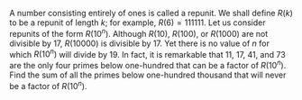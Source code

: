 A number consisting entirely of ones is called a repunit. We shall define $R(k)$ to be a repunit of length $k$; for example, $R(6) = 111111$.
Let us consider repunits of the form $R(10^n)$.
Although $R(10)$, $R(100)$, or $R(1000)$ are not divisible by $17$, $R(10000)$ is divisible by $17$. Yet there is no value of $n$ for which $R(10^n)$ will divide by $19$. In fact, it is remarkable that $11$, $17$, $41$, and $73$ are the only four primes below one-hundred that can  be a factor of $R(10^n)$.
Find the sum of all the primes below one-hundred thousand that will never be a factor of $R(10^n)$.